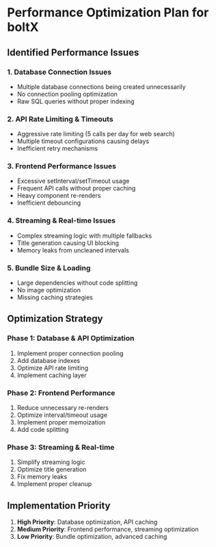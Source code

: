 # Performance Optimization Plan for boltX

## Identified Performance Issues

### 1. **Database Connection Issues**
- Multiple database connections being created unnecessarily
- No connection pooling optimization
- Raw SQL queries without proper indexing

### 2. **API Rate Limiting & Timeouts**
- Aggressive rate limiting (5 calls per day for web search)
- Multiple timeout configurations causing delays
- Inefficient retry mechanisms

### 3. **Frontend Performance Issues**
- Excessive setInterval/setTimeout usage
- Frequent API calls without proper caching
- Heavy component re-renders
- Inefficient debouncing

### 4. **Streaming & Real-time Issues**
- Complex streaming logic with multiple fallbacks
- Title generation causing UI blocking
- Memory leaks from uncleaned intervals

### 5. **Bundle Size & Loading**
- Large dependencies without code splitting
- No image optimization
- Missing caching strategies

## Optimization Strategy

### Phase 1: Database & API Optimization
1. Implement proper connection pooling
2. Add database indexes
3. Optimize API rate limiting
4. Implement caching layer

### Phase 2: Frontend Performance
1. Reduce unnecessary re-renders
2. Optimize interval/timeout usage
3. Implement proper memoization
4. Add code splitting

### Phase 3: Streaming & Real-time
1. Simplify streaming logic
2. Optimize title generation
3. Fix memory leaks
4. Implement proper cleanup

## Implementation Priority
1. **High Priority**: Database optimization, API caching
2. **Medium Priority**: Frontend performance, streaming optimization
3. **Low Priority**: Bundle optimization, advanced caching 